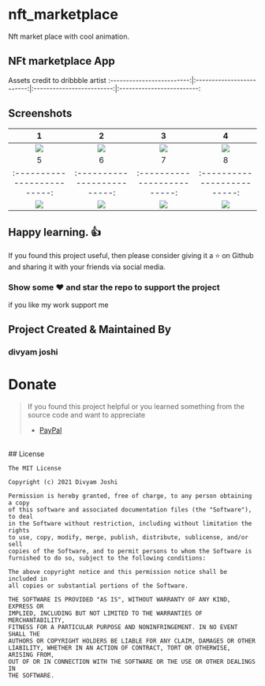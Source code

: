 # nft_marketplace
Nft market place with cool animation.
## NFt marketplace App        
Assets credit to dribbble artist
:-------------------------:|:-------------------------:|:-------------------------:|:-------------------------:
## Screenshots

1     |    2                |  3   |  4
:-------------------------:|:-------------------------:|:-------------------------:|:-------------------------:
![](https://user-images.githubusercontent.com/24698014/129524907-e8546048-190b-489a-9fa9-bf2703fdd44b.png?raw=true)|![](https://user-images.githubusercontent.com/24698014/129524633-ecbc8d68-0063-4ad8-b58c-ce35ac9e2fb3.png?raw=true)|![](https://user-images.githubusercontent.com/24698014/129524787-134e7d45-156a-4cb8-ae6a-3a883a0e45c3.png?raw=true)|![](https://user-images.githubusercontent.com/24698014/129524970-e630b8b6-e34a-4573-a9e7-4876b0118048.png)|
5     |    6                |  7   |  8
:-------------------------:|:-------------------------:|:-------------------------:|:-------------------------:
![](https://user-images.githubusercontent.com/24698014/129524980-b97c21dc-121a-402a-9642-0eeeba8eec06.png?raw=true)|![](https://user-images.githubusercontent.com/24698014/129525001-c6bacb17-a35e-4b6e-a9d5-d20117940be8.png?raw=true)|![](https://user-images.githubusercontent.com/24698014/129525197-03bf7a7b-3fa0-4b5a-a4b1-b47f13b78c8b.png?raw=true)|![](https://user-images.githubusercontent.com/24698014/129525369-808d344e-ef01-4492-a8d4-db12e7fbcd5e.png)|


## Happy learning. :+1:
If you found this project useful, then please consider giving it a :star: on Github and sharing it with your friends via social media.
### Show some :heart: and star the repo to support the project
if you like my work support me 
## Project Created & Maintained By

### divyam joshi
# Donate

> If you found this project helpful or you learned something from the source code and want to appreciate
>
> - [PayPal](https://paypal.me/divyamjoshi)
<br>
## License

```
The MIT License

Copyright (c) 2021 Divyam Joshi

Permission is hereby granted, free of charge, to any person obtaining a copy
of this software and associated documentation files (the "Software"), to deal
in the Software without restriction, including without limitation the rights
to use, copy, modify, merge, publish, distribute, sublicense, and/or sell
copies of the Software, and to permit persons to whom the Software is
furnished to do so, subject to the following conditions:

The above copyright notice and this permission notice shall be included in
all copies or substantial portions of the Software.

THE SOFTWARE IS PROVIDED "AS IS", WITHOUT WARRANTY OF ANY KIND, EXPRESS OR
IMPLIED, INCLUDING BUT NOT LIMITED TO THE WARRANTIES OF MERCHANTABILITY,
FITNESS FOR A PARTICULAR PURPOSE AND NONINFRINGEMENT. IN NO EVENT SHALL THE
AUTHORS OR COPYRIGHT HOLDERS BE LIABLE FOR ANY CLAIM, DAMAGES OR OTHER
LIABILITY, WHETHER IN AN ACTION OF CONTRACT, TORT OR OTHERWISE, ARISING FROM,
OUT OF OR IN CONNECTION WITH THE SOFTWARE OR THE USE OR OTHER DEALINGS IN
THE SOFTWARE.
